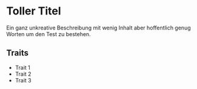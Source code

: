 # Toller Titel
Ein ganz unkreative Beschreibung mit wenig Inhalt aber hoffentlich genug Worten um den Test zu bestehen.

## Traits
* Trait 1
* Trait 2
* Trait 3